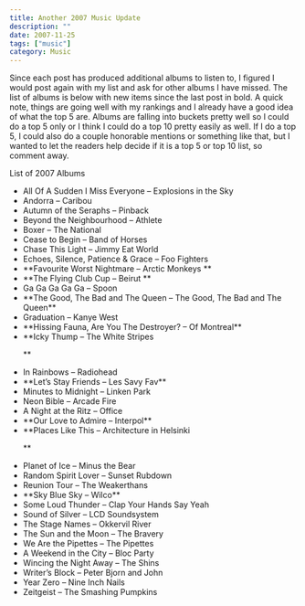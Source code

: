 ```yaml
---
title: Another 2007 Music Update
description: ""
date: 2007-11-25
tags: ["music"]
category: Music
---
```



<p>Since each post has produced additional albums to listen to, I figured I would post again with my list and ask for other albums I have missed.  The list of albums is below with new items since the last post in bold.  A quick note, things are going well with my rankings and I already have a good idea of what the top 5 are.  Albums are falling into buckets pretty well so I could do a top 5 only or I think I could do a top 10 pretty easily as well.  If I do a top 5, I could also do a couple honorable mentions or something like that, but I wanted to let the readers help decide if it is a top 5 or top 10 list, so comment away.</p>

<p>List of 2007 Albums</p>

<ul>

<li>All Of A Sudden I Miss Everyone – Explosions in the Sky</li>

<li>Andorra – Caribou</li>

<li>Autumn of the Seraphs – Pinback</li>

<li>Beyond the Neighbourhood – Athlete</li>

<li>Boxer – The National</li>

<li>Cease to Begin – Band of Horses</li>

<li>Chase This Light – Jimmy Eat World</li>

<li>Echoes, Silence, Patience &amp; Grace – Foo Fighters</li>

<li>**Favourite Worst Nightmare – Arctic Monkeys **</li>

<li>**The Flying Club Cup – Beirut **</li>

<li>Ga Ga Ga Ga Ga – Spoon</li>

<li>**The Good, The Bad and The Queen – The Good, The Bad and The Queen**</li>

<li>Graduation – Kanye West</li>

<li>**Hissing Fauna, Are You The Destroyer? – Of Montreal**</li>

<li>**Icky Thump – The White Stripes<br>

**</li>

<li>In Rainbows – Radiohead</li>

<li>**Let’s Stay Friends – Les Savy Fav**</li>

<li>Minutes to Midnight – Linken Park</li>

<li>Neon Bible – Arcade Fire</li>

<li>A Night at the Ritz – Office</li>

<li>**Our Love to Admire – Interpol**</li>

<li>**Places Like This – Architecture in Helsinki<br>

**</li>

<li>Planet of Ice – Minus the Bear</li>

<li>Random Spirit Lover – Sunset Rubdown</li>

<li>Reunion Tour – The Weakerthans</li>

<li>**Sky Blue Sky – Wilco**</li>

<li>Some Loud Thunder – Clap Your Hands Say Yeah</li>

<li>Sound of Silver – LCD Soundsystem</li>

<li>The Stage Names – Okkervil River</li>

<li>The Sun and the Moon – The Bravery</li>

<li>We Are the Pipettes – The Pipettes</li>

<li>A Weekend in the City – Bloc Party</li>

<li>Wincing the Night Away – The Shins</li>

<li>Writer’s Block – Peter Bjorn and John</li>

<li>Year Zero – Nine Inch Nails</li>

<li>Zeitgeist – The Smashing Pumpkins</li>

</ul>
